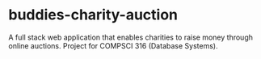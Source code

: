 # buddies-charity-auction
A full stack web application that enables charities to raise money through online auctions. Project for COMPSCI 316 (Database Systems).

